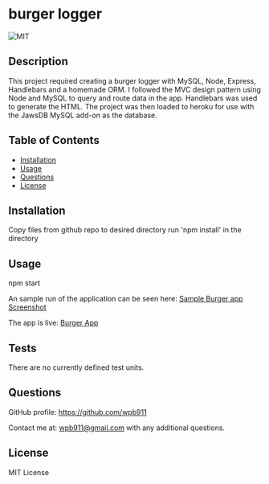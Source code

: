 # burger logger
![MIT  ](https://img.shields.io/badge/MIT-License-orange)


## Description
This project required creating a burger logger with MySQL, Node, Express, Handlebars and a homemade ORM. I followed the MVC design pattern using Node and MySQL to query and route data in the app. Handlebars was used to generate the HTML. The project was then loaded to heroku for use with the JawsDB MySQL add-on as the database. 

## Table of Contents

  * [Installation](#Installation)
  * [Usage](#Usage) 
  * [Questions](#Questions)
  * [License](#License)

  ## Installation
  Copy files from github repo to desired directory 
  run 'npm install' in the directory 

  ## Usage
  npm start

  An sample run of the application can be seen here:
  [Sample Burger app Screenshot](burger.png) 
  
  The app is live: [Burger App](https://evening-fjord-41403.herokuapp.com/)

  ## Tests
  There are no currently defined test units. 

  ## Questions
  GitHub profile: https://github.com/wpb911

  Contact me at: wpb911@gmail.com with any additional questions.

  ## License
  MIT License 
  

